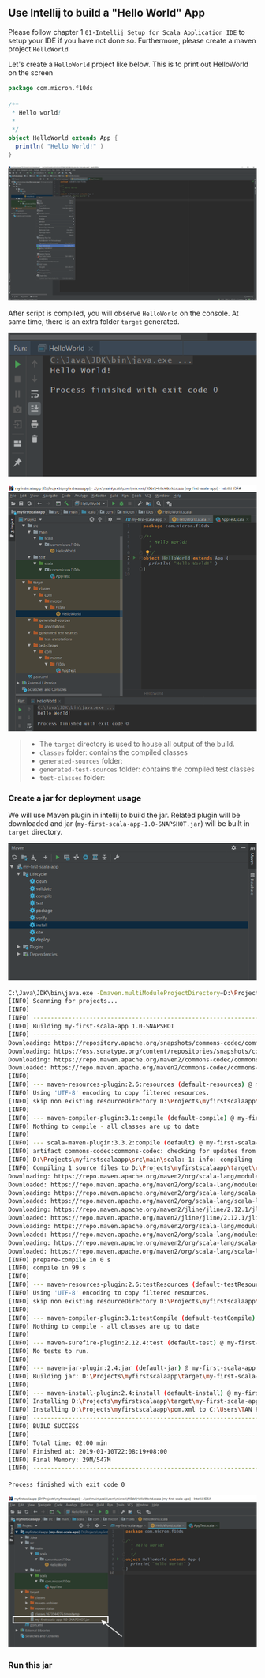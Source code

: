 ## Use Intellij to build a "Hello World" App



Please follow chapter 1 `01-Intellij Setup for Scala Application IDE` to setup your IDE if you have not done so. Furthermore, please create a maven project `HelloWorld` 

Let's create a `HelloWorld` project like below. This is to print out HelloWorld on the screen

```scala
package com.micron.f10ds

/**
 * Hello world!
 *
 */
object HelloWorld extends App {
  println( "Hello World!" )
}
```

 ![Run Scala Script](./img/02-Hello-World-01.png)

After script is compiled, you will observe `HelloWorld` on the console. At same time, there is an extra folder `target` generated. 

![Run Scala Script](./img/02-Hello-World-03.png)

![Run Scala Script](./img/02-Hello-World-04.png)

> - The `target` directory is used to house all output of the build.
> - `classes` folder:  contains the compiled classes
> - `generated-sources` folder:
> - `generated-test-sources` folder: contains the compiled test classes
> - `test-classes` folder:

### Create a  jar for deployment usage

We will use Maven plugin in intellij to build the jar. Related plugin will be downloaded and jar (`my-first-scala-app-1.0-SNAPSHOT.jar`) will be built in `target` directory. 

![Run Scala Script](./img/02-Hello-World-05.png)

```bash
C:\Java\JDK\bin\java.exe -Dmaven.multiModuleProjectDirectory=D:\Projects\myfirstscalaapp "-Dmaven.home=C:\Program Files\JetBrains\IntelliJ IDEA 2018.3.2\plugins\maven\lib\maven3" "-Dclassworlds.conf=C:\Program Files\JetBrains\IntelliJ IDEA 2018.3.2\plugins\maven\lib\maven3\bin\m2.conf" "-javaagent:C:\Program Files\JetBrains\IntelliJ IDEA 2018.3.2\lib\idea_rt.jar=2444:C:\Program Files\JetBrains\IntelliJ IDEA 2018.3.2\bin" -Dfile.encoding=UTF-8 -classpath "C:\Program Files\JetBrains\IntelliJ IDEA 2018.3.2\plugins\maven\lib\maven3\boot\plexus-classworlds-2.5.2.jar" org.codehaus.classworlds.Launcher -Didea.version=2018.3.2 install
[INFO] Scanning for projects...
[INFO]                                                                         
[INFO] ------------------------------------------------------------------------
[INFO] Building my-first-scala-app 1.0-SNAPSHOT
[INFO] ------------------------------------------------------------------------
Downloading: https://repository.apache.org/snapshots/commons-codec/commons-codec/maven-metadata.xml
Downloading: https://oss.sonatype.org/content/repositories/snapshots/commons-codec/commons-codec/maven-metadata.xml
Downloading: https://repo.maven.apache.org/maven2/commons-codec/commons-codec/maven-metadata.xml
Downloaded: https://repo.maven.apache.org/maven2/commons-codec/commons-codec/maven-metadata.xml (642 B at 0.5 KB/sec)
[INFO] 
[INFO] --- maven-resources-plugin:2.6:resources (default-resources) @ my-first-scala-app ---
[INFO] Using 'UTF-8' encoding to copy filtered resources.
[INFO] skip non existing resourceDirectory D:\Projects\myfirstscalaapp\src\main\resources
[INFO] 
[INFO] --- maven-compiler-plugin:3.1:compile (default-compile) @ my-first-scala-app ---
[INFO] Nothing to compile - all classes are up to date
[INFO] 
[INFO] --- scala-maven-plugin:3.3.2:compile (default) @ my-first-scala-app ---
[INFO] artifact commons-codec:commons-codec: checking for updates from central
[INFO] D:\Projects\myfirstscalaapp\src\main\scala:-1: info: compiling
[INFO] Compiling 1 source files to D:\Projects\myfirstscalaapp\target\classes at 1547129199177
Downloading: https://repo.maven.apache.org/maven2/org/scala-lang/modules/scala-xml_2.11/1.0.4/scala-xml_2.11-1.0.4.pom
Downloaded: https://repo.maven.apache.org/maven2/org/scala-lang/modules/scala-xml_2.11/1.0.4/scala-xml_2.11-1.0.4.pom (3 KB at 6.3 KB/sec)
Downloading: https://repo.maven.apache.org/maven2/org/scala-lang/scala-library/2.11.4/scala-library-2.11.4.pom
Downloaded: https://repo.maven.apache.org/maven2/org/scala-lang/scala-library/2.11.4/scala-library-2.11.4.pom (2 KB at 2.1 KB/sec)
Downloading: https://repo.maven.apache.org/maven2/jline/jline/2.12.1/jline-2.12.1.pom
Downloaded: https://repo.maven.apache.org/maven2/jline/jline/2.12.1/jline-2.12.1.pom (17 KB at 27.6 KB/sec)
Downloading: https://repo.maven.apache.org/maven2/org/scala-lang/modules/scala-xml_2.11/1.0.4/scala-xml_2.11-1.0.4.jar
Downloaded: https://repo.maven.apache.org/maven2/org/scala-lang/modules/scala-xml_2.11/1.0.4/scala-xml_2.11-1.0.4.jar (633 KB at 56.2 KB/sec)
Downloading: https://repo.maven.apache.org/maven2/org/scala-lang/scala-library/2.11.4/scala-library-2.11.4.jar
Downloaded: https://repo.maven.apache.org/maven2/org/scala-lang/scala-library/2.11.4/scala-library-2.11.4.jar (5408 KB at 64.3 KB/sec)
[INFO] prepare-compile in 0 s
[INFO] compile in 99 s
[INFO] 
[INFO] --- maven-resources-plugin:2.6:testResources (default-testResources) @ my-first-scala-app ---
[INFO] Using 'UTF-8' encoding to copy filtered resources.
[INFO] skip non existing resourceDirectory D:\Projects\myfirstscalaapp\src\test\resources
[INFO] 
[INFO] --- maven-compiler-plugin:3.1:testCompile (default-testCompile) @ my-first-scala-app ---
[INFO] Nothing to compile - all classes are up to date
[INFO] 
[INFO] --- maven-surefire-plugin:2.12.4:test (default-test) @ my-first-scala-app ---
[INFO] No tests to run.
[INFO] 
[INFO] --- maven-jar-plugin:2.4:jar (default-jar) @ my-first-scala-app ---
[INFO] Building jar: D:\Projects\myfirstscalaapp\target\my-first-scala-app-1.0-SNAPSHOT.jar
[INFO] 
[INFO] --- maven-install-plugin:2.4:install (default-install) @ my-first-scala-app ---
[INFO] Installing D:\Projects\myfirstscalaapp\target\my-first-scala-app-1.0-SNAPSHOT.jar to C:\Users\TAN PENG\.m2\repository\com\micron\f10ds\my-first-scala-app\1.0-SNAPSHOT\my-first-scala-app-1.0-SNAPSHOT.jar
[INFO] Installing D:\Projects\myfirstscalaapp\pom.xml to C:\Users\TAN PENG\.m2\repository\com\micron\f10ds\my-first-scala-app\1.0-SNAPSHOT\my-first-scala-app-1.0-SNAPSHOT.pom
[INFO] ------------------------------------------------------------------------
[INFO] BUILD SUCCESS
[INFO] ------------------------------------------------------------------------
[INFO] Total time: 02:00 min
[INFO] Finished at: 2019-01-10T22:08:19+08:00
[INFO] Final Memory: 29M/547M
[INFO] ------------------------------------------------------------------------

Process finished with exit code 0
```

![Run Scala Script](./img/02-Hello-World-06.png)

### Run this jar

